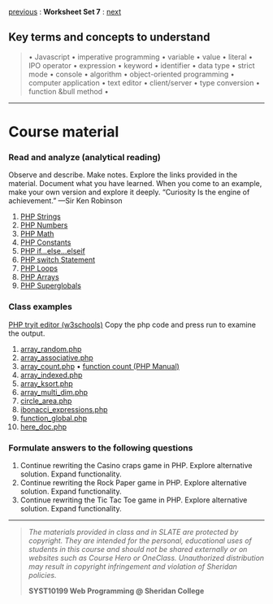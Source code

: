 [previous](set06.md) 
: **Worksheet Set 7**
: [next](set08.md)


## Key terms and concepts to understand
> &bull; Javascript  &bull; imperative programming  &bull; variable  &bull; value  &bull; literal  &bull; IPO operator &bull; expression  &bull; keyword  &bull; identifier  &bull;  data type &bull; strict mode  &bull; console  &bull;  algorithm  &bull; object-oriented programming  &bull; computer application  &bull;  text editor  &bull; client/server  &bull;  type conversion  &bull; function &bull method &bull;
> 
---

# Course material

### Read and analyze (analytical reading)
Observe and describe. Make notes. Explore the links provided in the material. Document what you have learned. When you come to an example, make your own version and explore it deeply. “Curiosity Is the engine of achievement.” —Sir Ken Robinson
1. [PHP Strings](https://www.w3schools.com/php/php_string.asp)
2. [PHP Numbers](https://www.w3schools.com/php/php_numbers.asp)
3. [PHP Math](https://www.w3schools.com/php/php_math.asp)
4. [PHP Constants](https://www.w3schools.com/php/php_constants.asp)
5. [PHP if...else...elseif](https://www.w3schools.com/php/php_if_else.asp)
6. [PHP switch Statement](https://www.w3schools.com/php/php_switch.asp)
7. [PHP Loops](https://www.w3schools.com/php/php_looping.asp)
8. [PHP Arrays](https://www.w3schools.com/php/php_arrays.asp)
9. [PHP Superglobals](https://www.w3schools.com/php/php_superglobals.asp)


### Class examples
<a href="https://www.w3schools.com/php/phptryit.asp?filename=tryphp_intro" target="_blank">PHP tryit editor (w3schools)</a> Copy the php code and press run to examine the output.
1. [array_random.php](../set7/array_random.php) 
2. [array_associative.php](../set7/array_associative.php)
3. [array_count.php](../set7/array_count.php) &bull; [function count (PHP Manual)](https://www.php.net/manual/en/function.count.php)
4. [array_indexed.php](../set7/array_indexed.php)
5. [array_ksort.php](../set7/array_ksort.php)
6. [array_multi_dim.php](../set7/array_multi_dim.php)
7. [circle_area.php](../set7/circle_area.php)
8. [ibonacci_expressions.php](../set7/ibonacci_expressions.php)
9. [function_global.php](../set7/function_global.php)
10. [here_doc.php](../set7/here_doc.php)



### Formulate answers to the following questions
1. Continue rewriting the Casino craps game in PHP. Explore alternative solution. Expand functionality.
2. Continue rewriting the Rock Paper game in PHP.  Explore alternative solution. Expand functionality.
3. Continue rewriting the Tic Tac Toe game in PHP.  Explore alternative solution. Expand functionality.


  
  
---
> *The materials provided in class and in SLATE are protected by copyright. They are intended for the personal, educational uses of students in this course and should not be shared externally or on websites such as Course Hero or OneClass. Unauthorized distribution may result in copyright infringement and violation of Sheridan policies.*
> 
> **SYST10199 Web Programming @ Sheridan College**
